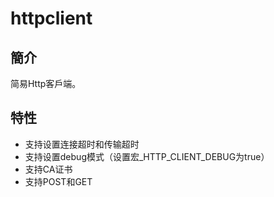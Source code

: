 # httpclient

## 簡介

简易Http客戶端。

## 特性
* 支持设置连接超时和传输超时
* 支持设置debug模式（设置宏_HTTP_CLIENT_DEBUG为true）
* 支持CA证书
* 支持POST和GET